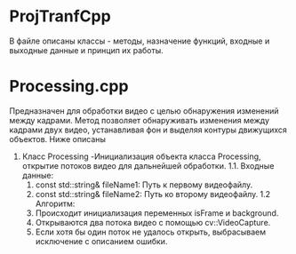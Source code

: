 # ProjTranfCpp

В файле описаны классы - методы, назначение функций, входные и выходные данные и принцип их работы.

# Processing.cpp
 Предназначен для обработки видео с целью обнаружения изменений между кадрами. Метод позволяет обнаруживать изменения между кадрами двух видео, устанавливая фон и выделяя контуры движущихся объектов. Ниже описаны 
  1. Класс Processing -Инициализация объекта класса Processing, открытие потоков видео для дальнейшей обработки.
     1.1. Входные данные:
        1. const std::string& fileName1: Путь к первому видеофайлу.
        2.	const std::string& fileName2: Путь ко второму видеофайлу.
     1.2 Алгоритм:
      1.	Происходит инициализация переменных isFrame и background.
      2.	Открываются два потока видео с помощью cv::VideoCapture.
      3.	Если хотя бы один поток не удалось открыть, выбрасываем исключение с описанием ошибки.
  
